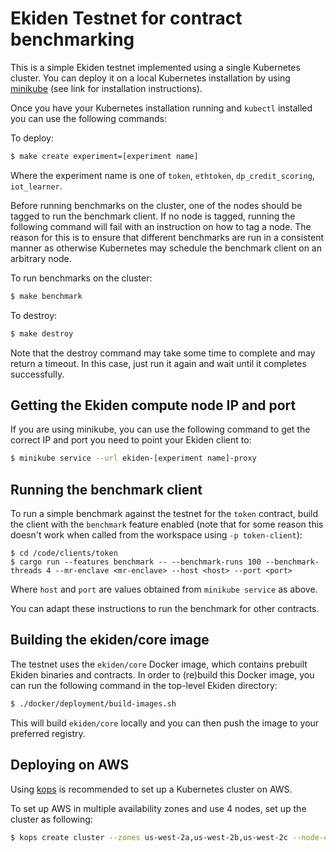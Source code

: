 # Ekiden Testnet for contract benchmarking

This is a simple Ekiden testnet implemented using a single Kubernetes cluster. You can deploy it on a local Kubernetes installation by using [minikube](https://github.com/kubernetes/minikube) (see link for installation instructions).

Once you have your Kubernetes installation running and `kubectl` installed you can use the following commands:

To deploy:
```bash
$ make create experiment=[experiment name]
```

Where the experiment name is one of `token`, `ethtoken`, `dp_credit_scoring`, `iot_learner`.
 
Before running benchmarks on the cluster, one of the nodes should be tagged to run the benchmark client. If no node
is tagged, running the following command will fail with an instruction on how to tag a node. The reason for this is
to ensure that different benchmarks are run in a consistent manner as otherwise Kubernetes may schedule the benchmark
client on an arbitrary node.

To run benchmarks on the cluster:
```bash
$ make benchmark
```

To destroy:
```bash
$ make destroy
```

Note that the destroy command may take some time to complete and may return a timeout. In this case, just run it again and wait until it completes successfully.

## Getting the Ekiden compute node IP and port

If you are using minikube, you can use the following command to get the correct IP and port you need to point your Ekiden client to:
```bash
$ minikube service --url ekiden-[experiment name]-proxy
```

## Running the benchmark client

To run a simple benchmark against the testnet for the `token` contract, build the client with the `benchmark` feature enabled (note that for some reason this doesn't work when called from the workspace using `-p token-client`):
```
$ cd /code/clients/token
$ cargo run --features benchmark -- --benchmark-runs 100 --benchmark-threads 4 --mr-enclave <mr-enclave> --host <host> --port <port>
```

Where `host` and `port` are values obtained from `minikube service` as above.

You can adapt these instructions to run the benchmark for other contracts.

## Building the ekiden/core image

The testnet uses the `ekiden/core` Docker image, which contains prebuilt Ekiden binaries and contracts. In order to (re)build this Docker image, you can run the following command in the top-level Ekiden directory:
```bash
$ ./docker/deployment/build-images.sh
```

This will build `ekiden/core` locally and you can then push the image to your preferred registry.

## Deploying on AWS

Using [kops](https://github.com/kubernetes/kops/blob/master/docs/aws.md) is recommended to set up a Kubernetes cluster on AWS.

To set up AWS in multiple availability zones and use 4 nodes, set up the cluster as following:
```bash
$ kops create cluster --zones us-west-2a,us-west-2b,us-west-2c --node-count 4 ${NAME}
```
